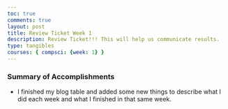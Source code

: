 ```yaml
---
toc: true
comments: true
layout: post
title: Review Ticket Week 1
description: Review Ticket!!! This will help us communicate results.
type: tangibles
courses: { compsci: {week: 1} }
---
```


### Summary of Accomplishments
- I finished my blog table and added some new things to describe what I did each week and what I finished in that same week.